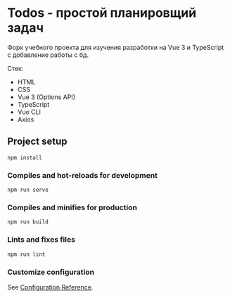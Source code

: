 # Todos - простой планировщий задач

Форк учебного проекта для изучения разработки на Vue 3 и TypeScript с добавление работы с бд. 

Стек: 
- HTML
- CSS
- Vue 3 (Options API)
- TypeScript
- Vue CLI
- Axios

## Project setup
```
npm install
```

### Compiles and hot-reloads for development
```
npm run serve
```

### Compiles and minifies for production
```
npm run build
```

### Lints and fixes files
```
npm run lint
```

### Customize configuration
See [Configuration Reference](https://cli.vuejs.org/config/).
